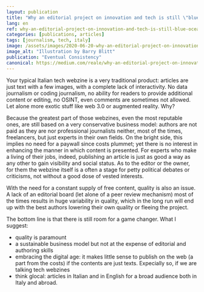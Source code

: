 ```yaml
---
layout: publication
title: "Why an editorial project on innovation and tech is still \"blue ocean\" in Italy?"
lang: en
ref: why-an-editorial-project-on-innovation-and-tech-is-still-blue-ocean-in-italy
categories: [publications, articles]
tags: [journalism, tech, italy]
image: /assets/images/2020-06-20-why-an-editorial-project-on-innovation-and-tech-is-still-blue-ocean-in-italy.jpg
image_alt: "Illustration by Barry Blitt"
publication: "Eventual Consistency"
canonical: https://medium.com/reale/why-an-editorial-project-on-innovation-and-tech-is-still-blue-ocean-in-italy-9f3fcaf89079
---
```


Your typical Italian tech webzine is a very traditional product: articles are just text with a few images, with a complete lack of interactivity. No data journalism or coding journalism, no ability for readers to provide additional content or editing, no OSINT, even comments are sometimes not allowed. Let alone more exotic stuff like web 3.0 or augmented reality. Why?

Because the greatest part of those webzines, even the most reputable ones, are still based on a very conservative business model: authors are not paid as they are nor professional journalists neither, most of the times, freelancers, but just experts in their own fields. On the bright side, this implies no need for a paywall since costs plummet; yet there is no interest in enhancing the manner in which content is presented. For experts who make a living of their jobs, indeed, publishing an article is just as good a way as any other to gain visibility and social status. As to the editor or the owner, for them the webzine itself is a often a stage for petty political debates or criticisms, not without a good dose of vested interests.

With the need for a constant supply of free content, quality is also an issue. A lack of an editorial board (let alone of a peer review mechanism) most of the times results in huge variability in quality, which in the long run will end up with the best authors lowering their own quality or fleeing the project.

The bottom line is that there is still room for a game changer. What I suggest:

-   quality is paramount
-   a sustainable business model but not at the expense of editorial and authoring skills
-   embracing the digital age: it makes little sense to publish on the web (a part from the costs) if the contents are just texts. Expecially so, if we are talking tech webzines
-   think glocal: articles in Italian and in English for a broad audience both in Italy and abroad.

